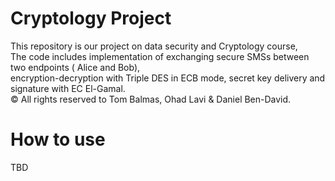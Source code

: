 # Cryptology Project

This repository is our project on data security and Cryptology course, </br>
The code includes implementation of exchanging secure SMSs between two endpoints ( Alice and Bob),  </br>
encryption-decryption with Triple DES in ECB mode, secret key delivery and signature with EC El-Gamal. </br>
© All rights reserved to Tom Balmas, Ohad Lavi & Daniel Ben-David. </br>
 


# How to use

TBD </br>
